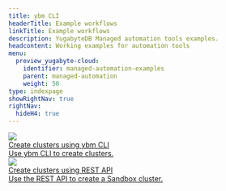 ```yaml
---
title: ybm CLI
headerTitle: Example workflows
linkTitle: Example workflows
description: YugabyteDB Managed automation tools examples.
headcontent: Working examples for automation tools
menu:
  preview_yugabyte-cloud:
    identifier: managed-automation-examples
    parent: managed-automation
    weight: 50
type: indexpage
showRightNav: true
rightNav:
  hideH4: true
---
```


<div class="row">

  <div class="col-12 col-md-6 col-lg-12 col-xl-6">
    <a class="section-link icon-offset" href="managed-guide-cli">
      <div class="head">
        <img class="icon" src="/images/section_icons/develop/api-icon.png" aria-hidden="true" />
        <div class="title">Create clusters using ybm CLI</div>
      </div>
      <div class="body">
        Use ybm CLI to create clusters.
      </div>
    </a>
  </div>

  <div class="col-12 col-md-6 col-lg-12 col-xl-6">
    <a class="section-link icon-offset" href="managed-guide-api">
      <div class="head">
        <img class="icon" src="/images/section_icons/deploy/enterprise/console.png" aria-hidden="true" />
        <div class="title">Create clusters using REST API</div>
      </div>
      <div class="body">
        Use the REST API to create a Sandbox cluster.
      </div>
    </a>
  </div>

</div>
